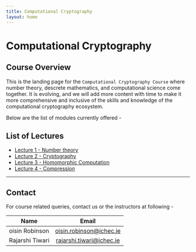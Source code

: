 ```yaml
---
title: Computational Cryptography
layout: home
---
```




# Computational Cryptography 


## Course Overview

This is the landing page for the `Computational Cryptography Course` where number theory, descrete mathematics, and computational science come together. It is evolving, and we will add more content with time to make it more comprehensive and inclusive of the skills and knowledge of the computational cryptography ecosystem.


Below are the list of modules currently offered -

## List of Lectures
- [Lecture 1 - Number theory](./number-theory.md)
- [Lecture 2 - Cryptography](./cryptography.md)
- [Lecture 3 - Homomorphic Computation](./homomorphic-computing.md)
- [Lecture 4 - Compression](./compression.md)



---

## Contact
For course related queries, contact us or the instructors at following -

| Name                 | Email                           |
|---                   |:---:                            |
| oisin Robinson       | <oisin.robinson@ichec.ie>       |
| Rajarshi Tiwari      | <rajarshi.tiwari@ichec.ie>      |


